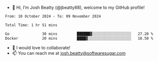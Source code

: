 - 👋 Hi, I’m Josh Beatty (@jbeatty88), welcome to my GitHub profile!

<!--START_SECTION:waka-->

```txt
From: 10 October 2024 - To: 09 November 2024

Total Time: 1 hr 51 mins

Go               30 mins         ██████▓░░░░░░░░░░░░░░░░░░   27.20 %
Docker           20 mins         ████▓░░░░░░░░░░░░░░░░░░░░   18.50 %
```

<!--END_SECTION:waka-->

- 💞️ I would love to collaborate!
- 📫 You can reach me at josh.beatty@softwaresugar.com

<!---
jbeatty88/jbeatty88 is a ✨ special ✨ repository because its `README.md` (this file) appears on your GitHub profile.
You can click the Preview link to take a look at your changes.
--->
